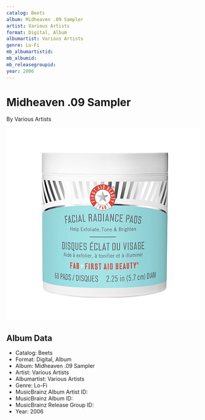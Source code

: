 ```yaml
---
catalog: Beets
album: Midheaven .09 Sampler
artist: Various Artists
format: Digital, Album
albumartist: Various Artists
genre: Lo-Fi
mb_albumartistid: 
mb_albumid: 
mb_releasegroupid: 
year: 2006
---
```


# Midheaven .09 Sampler

By Various Artists

![](../../assets/beetscovers/Various_Artists-Midheaven_09_Sampler.jpg)

## Album Data

- Catalog: Beets
- Format: Digital, Album
- Album: Midheaven .09 Sampler
- Artist: Various Artists
- Albumartist: Various Artists
- Genre: Lo-Fi
- MusicBrainz Album Artist ID: 
- MusicBrainz Album ID: 
- MusicBrainz Release Group ID: 
- Year: 2006

